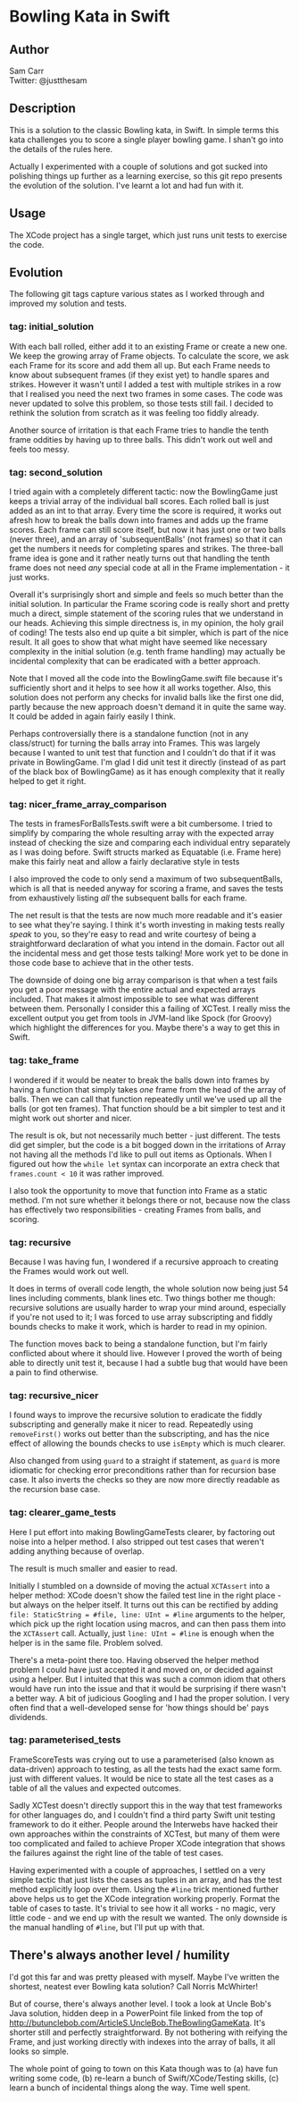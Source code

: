 # Bowling Kata in Swift

## Author

Sam Carr<br/>
Twitter: @justthesam

## Description

This is a solution to the classic Bowling kata, in Swift. In simple terms this kata challenges you to score a single player bowling game. I shan't go into the details of the rules here.

Actually I experimented with a couple of solutions and got sucked into polishing things up further as a learning exercise, so this git repo presents the evolution of the solution. I've learnt a lot and had fun with it.

## Usage

The XCode project has a single target, which just runs unit tests to exercise the code.

## Evolution

The following git tags capture various states as I worked through and improved my solution and tests.

### tag: initial_solution

With each ball rolled, either add it to an existing Frame or create a new one. We keep the growing array of Frame objects. To calculate the score, we ask each Frame for its score and add them all up. But each Frame needs to know about subsequent frames (if they exist yet) to handle spares and strikes. However it wasn't until I added a test with multiple strikes in a row that I realised you need the next two frames in some cases. The code was never updated to solve this problem, so those tests still fail. I decided to rethink the solution from scratch as it was feeling too fiddly already.

Another source of irritation is that each Frame tries to handle the tenth frame oddities by having up to three balls. This didn't work out well and feels too messy.

### tag: second_solution

I tried again with a completely different tactic: now the BowlingGame just keeps a trivial array of the individual ball scores. Each rolled ball is just added as an int to that array. Every time the score is required, it works out afresh how to break the balls down into frames and adds up the frame scores. Each frame can still score itself, but now it has just one or two balls (never three), and an array of 'subsequentBalls' (not frames) so that it can get the numbers it needs for completing spares and strikes. The three-ball frame idea is gone and it rather neatly turns out that handling the tenth frame does not need _any_ special code at all in the Frame implementation - it just works.

Overall it's surprisingly short and simple and feels so much better than the initial solution. In particular the Frame scoring code is really short and pretty much a direct, simple statement of the scoring rules that we understand in our heads. Achieving this simple directness is, in my opinion, the holy grail of coding! The tests also end up quite a bit simpler, which is part of the nice result. It all goes to show that what might have seemed like necessary complexity in the initial solution (e.g. tenth frame handling) may actually be incidental complexity that can be eradicated with a better approach.

Note that I moved all the code into the BowlingGame.swift file because it's sufficiently short and it helps to see how it all works together. Also, this solution does not perform any checks for invalid balls like the first one did, partly because the new approach doesn't demand it in quite the same way. It could be added in again fairly easily I think.

Perhaps controversially there is a standalone function (not in any class/struct) for turning the balls array into Frames. This was largely because I wanted to unit test that function and I couldn't do that if it was private in BowlingGame. I'm glad I did unit test it directly (instead of as part of the black box of BowlingGame) as it has enough complexity that it really helped to get it right.

### tag: nicer_frame_array_comparison

The tests in framesForBallsTests.swift were a bit cumbersome. I tried to simplify by comparing the whole resulting array with the expected array instead of checking the size and comparing each individual entry separately as I was doing before. Swift structs marked as Equatable (i.e. Frame here) make this fairly neat and allow a fairly declarative style in tests

I also improved the code to only send a maximum of two subsequentBalls, which is all that is needed anyway for scoring a frame, and saves the tests from exhaustively listing _all_ the subsequent balls for each frame.

The net result is that the tests are now much more readable and it's easier to see what they're saying. I think it's worth investing in making tests really _speak_ to you, so they're easy to read and write courtesy of being a straightforward declaration of what you intend in the domain. Factor out all the incidental mess and get those tests talking! More work yet to be done in those code base to achieve that in the other tests.   

The downside of doing one big array comparison is that when a test fails you get a poor message with the entire actual and expected arrays included. That makes it almost impossible to see what was different between them. Personally I consider this a failing of XCTest. I really miss the excellent output you get from tools in JVM-land like Spock (for Groovy) which highlight the differences for you. Maybe there's a way to get this in Swift.

### tag: take_frame

I wondered if it would be neater to break the balls down into frames by having a function that simply takes _one_ frame from the head of the array of balls. Then we can call that function repeatedly until we've used up all the balls (or got ten frames). That function should be a bit simpler to test and it might work out shorter and nicer.

The result is ok, but not necessarily much better - just different. The tests did get simpler, but the code is a bit bogged down in the irritations of Array not having all the methods I'd like to pull out items as Optionals. When I figured out how the `while let` syntax can incorporate an extra check that `frames.count < 10` it was rather improved.

I also took the opportunity to move that function into Frame as a static method. I'm not sure whether it belongs there or not, because now the class has effectively two responsibilities - creating Frames from balls, and scoring.

### tag: recursive

Because I was having fun, I wondered if a recursive approach to creating the Frames would work out well.

It does in terms of overall code length, the whole solution now being just 54 lines including comments, blank lines etc. Two things bother me though: recursive solutions are usually harder to wrap your mind around, especially if you're not used to it; I was forced to use array subscripting and fiddly bounds checks to make it work, which is harder to read in my opinion.

The function moves back to being a standalone function, but I'm fairly conflicted about where it should live. However I proved the worth of being able to directly unit test it, because I had a subtle bug that would have been a pain to find otherwise.

### tag: recursive_nicer

I found ways to improve the recursive solution to eradicate the fiddly subscripting and generally make it nicer to read. Repeatedly using `removeFirst()`  works out better than the subscripting, and has the nice effect of allowing the bounds checks to use `isEmpty` which is much clearer. 

Also changed from using `guard` to a straight if statement, as `guard` is more idiomatic for checking error preconditions rather than for recursion base case. It also inverts the checks so they are now more directly readable as the recursion base case.

### tag: clearer_game_tests

Here I put effort into making BowlingGameTests clearer, by factoring out noise into a helper method. I also stripped out test cases that weren't adding anything because of overlap.

The result is much smaller and easier to read.

Initially I stumbled on a downside of moving the actual `XCTAssert` into a helper method: XCode doesn't show the failed test line in the right place - but always on the helper itself. It turns out this can be rectified by adding `file: StaticString = #file, line: UInt = #line` arguments to the helper, which pick up the right location using macros, and can then pass them into the `XCTAssert` call. Actually, just `line: UInt = #line` is enough when the helper is in the same file. Problem solved.

There's a meta-point there too. Having observed the helper method problem I could have just accepted it and moved on, or decided against using a helper. But I intuited that this was such a common idiom that others would have run into the issue and that it would be surprising if there wasn't a better way. A bit of judicious Googling and I had the proper solution. I very often find that a well-developed sense for 'how things should be' pays dividends. 

### tag: parameterised_tests

FrameScoreTests was crying out to use a parameterised (also known as data-driven) approach to testing, as all the tests had the exact same form. just with different values. It would be nice to state all the test cases as a table of all the values and expected outcomes.

Sadly XCTest doesn't directly support this in the way that test frameworks for other languages do, and I couldn't find a third party Swift unit testing framework to do it either. People around the Interwebs have hacked their own approaches within the constraints of XCTest, but many of them were too complicated and failed to achieve Proper XCode integration that shows the failures against the right line of the table of test cases.

Having experimented with a couple of approaches, I settled on a very simple tactic that just lists the cases as tuples in an array, and has the test method explicitly loop over them. Using the `#line` trick mentioned further above helps us to get the XCode integration working properly. Format the table of cases to taste. It's trivial to see how it all works - no magic, very little code - and we end up with the result we wanted. The only downside is the manual handling of `#line`, but I'll put up with that.

## There's always another level / humility

I'd got this far and was pretty pleased with myself. Maybe I've written the shortest, neatest ever Bowling kata solution? Call Norris McWhirter!

But of course, there's always another level. I took a look at Uncle Bob's Java solution, hidden deep in a PowerPoint file linked from the top of http://butunclebob.com/ArticleS.UncleBob.TheBowlingGameKata. It's shorter still and perfectly straightforward. By not bothering with reifying the Frame, and just working directly with indexes into the array of balls, it all looks so simple.

The whole point of going to town on this Kata though was to (a) have fun writing some code, (b) re-learn a bunch of Swift/XCode/Testing skills, (c) learn a bunch of incidental things along the way. Time well spent.
